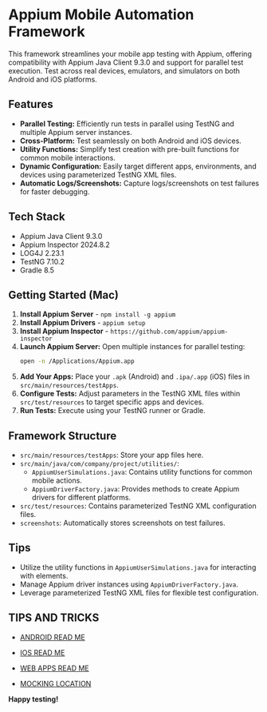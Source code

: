 # Appium Mobile Automation Framework
This framework streamlines your mobile app testing with Appium, offering compatibility with Appium Java Client 9.3.0 and support for parallel test execution. Test across real devices, emulators, and simulators on both Android and iOS platforms.

## Features
* **Parallel Testing:** Efficiently run tests in parallel using TestNG and multiple Appium server instances.
* **Cross-Platform:**  Test seamlessly on both Android and iOS devices.
* **Utility Functions:**  Simplify test creation with pre-built functions for common mobile interactions.
* **Dynamic Configuration:** Easily target different apps, environments, and devices using parameterized TestNG XML files.
* **Automatic Logs/Screenshots:** Capture logs/screenshots on test failures for faster debugging.

## Tech Stack
* Appium Java Client 9.3.0
* Appium Inspector 2024.8.2
* LOG4J 2.23.1
* TestNG 7.10.2
* Gradle 8.5

## Getting Started (Mac)
1. **Install Appium Server** - `npm install -g appium`
2. **Install Appium Drivers** - `appium setup`
3. **Install Appium Inspector** - `https://github.com/appium/appium-inspector`
1. **Launch Appium Server:** Open multiple instances for parallel testing:
   ```bash
   open -n /Applications/Appium.app
   ```
2. **Add Your Apps:** Place your `.apk` (Android) and `.ipa/.app` (iOS) files in `src/main/resources/testApps`.
3. **Configure Tests:** Adjust parameters in the TestNG XML files within `src/test/resources` to target specific apps and devices.
4. **Run Tests:** Execute using your TestNG runner or Gradle.

## Framework Structure
* `src/main/resources/testApps`: Store your app files here.
* `src/main/java/com/company/project/utilities/`:
    * `AppiumUserSimulations.java`: Contains utility functions for common mobile actions.
    * `AppiumDriverFactory.java`:  Provides methods to create Appium drivers for different platforms.
* `src/test/resources`:  Contains parameterized TestNG XML configuration files.
* `screenshots`:  Automatically stores screenshots on test failures.

## Tips
* Utilize the utility functions in `AppiumUserSimulations.java` for interacting with elements.
* Manage Appium driver instances using `AppiumDriverFactory.java`.
* Leverage parameterized TestNG XML files for flexible test configuration.

## TIPS AND TRICKS

* [ ANDROID READ ME ](documents/README_ANDROID.md)

* [ IOS  READ ME ](documents/README_IOS.md)

* [ WEB APPS  READ ME ](documents/WebApps_ReadMe.md)

* [ MOCKING LOCATION ](documents/MockLocation.md)

**Happy testing!**

